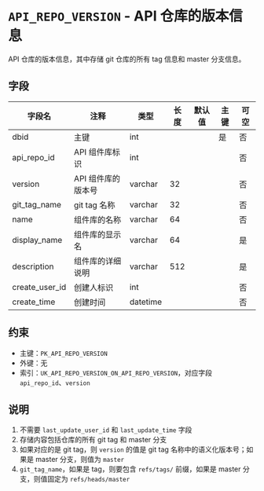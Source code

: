 # `API_REPO_VERSION` - API 仓库的版本信息

API 仓库的版本信息，其中存储 git 仓库的所有 tag 信息和 master 分支信息。

## 字段

| 字段名         | 注释               | 类型     | 长度 | 默认值 | 主键 | 可空 |
| -------------- | ------------------ | -------- | ---- | ------ | ---- | ---- |
| dbid           | 主键               | int      |      |        | 是   | 否   |
| api_repo_id    | API 组件库标识     | int      |      |        |      | 否   |
| version        | API 组件库的版本号 | varchar  | 32   |        |      | 否   |
| git_tag_name   | git tag 名称       | varchar  | 32   |        |      | 否   |
| name           | 组件库的名称       | varchar  | 64   |        |      | 否   |
| display_name   | 组件库的显示名     | varchar  | 64   |        |      | 是   |
| description    | 组件库的详细说明   | varchar  | 512  |        |      | 是   |
| create_user_id | 创建人标识         | int      |      |        |      | 否   |
| create_time    | 创建时间           | datetime |      |        |      | 否   |

## 约束

* 主键：`PK_API_REPO_VERSION`
* 外键：无
* 索引：`UK_API_REPO_VERSION_ON_API_REPO_VERSION`，对应字段 `api_repo_id`、`version`

## 说明

1. 不需要 `last_update_user_id` 和 `last_update_time` 字段
2. 存储内容包括仓库的所有 git tag 和 master 分支
3. 如果对应的是 git tag，则 `version` 的值是 git tag 名称中的语义化版本号；如果是 master 分支，则值为 `master`
4. `git_tag_name`，如果是 tag，则要包含 `refs/tags/` 前缀，如果是 master 分支，则值固定为 `refs/heads/master`
